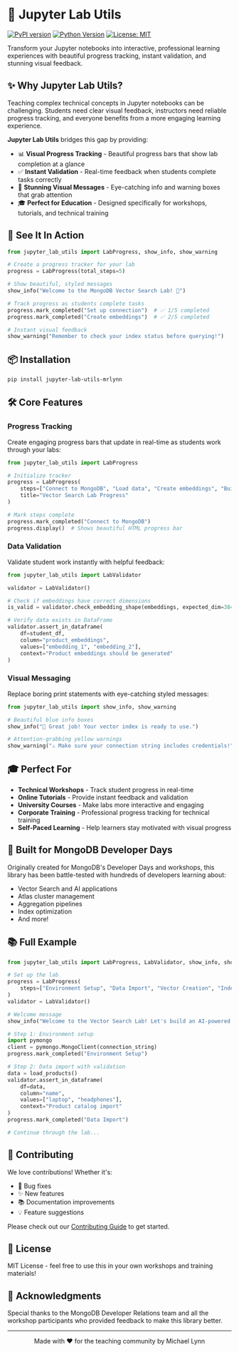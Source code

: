 # 🚀 Jupyter Lab Utils

[![PyPI version](https://badge.fury.io/py/jupyter-lab-utils-mrlynn.svg)](https://badge.fury.io/py/jupyter-lab-utils-mrlynn)
[![Python Version](https://img.shields.io/pypi/pyversions/jupyter-lab-utils-mrlynn.svg)](https://pypi.org/project/jupyter-lab-utils-mrlynn/)
[![License: MIT](https://img.shields.io/badge/License-MIT-yellow.svg)](https://opensource.org/licenses/MIT)

Transform your Jupyter notebooks into interactive, professional learning experiences with beautiful progress tracking, instant validation, and stunning visual feedback.

## ✨ Why Jupyter Lab Utils?

Teaching complex technical concepts in Jupyter notebooks can be challenging. Students need clear visual feedback, instructors need reliable progress tracking, and everyone benefits from a more engaging learning experience. 

**Jupyter Lab Utils** bridges this gap by providing:

- 📊 **Visual Progress Tracking** - Beautiful progress bars that show lab completion at a glance
- ✅ **Instant Validation** - Real-time feedback when students complete tasks correctly  
- 🎨 **Stunning Visual Messages** - Eye-catching info and warning boxes that grab attention
- 🎓 **Perfect for Education** - Designed specifically for workshops, tutorials, and technical training

## 🎯 See It In Action

```python
from jupyter_lab_utils import LabProgress, show_info, show_warning

# Create a progress tracker for your lab
progress = LabProgress(total_steps=5)

# Show beautiful, styled messages
show_info("Welcome to the MongoDB Vector Search Lab! 🚀")

# Track progress as students complete tasks
progress.mark_completed("Set up connection")  # ✅ 1/5 completed
progress.mark_completed("Create embeddings")  # ✅ 2/5 completed

# Instant visual feedback
show_warning("Remember to check your index status before querying!")
```

## 📦 Installation

```bash
pip install jupyter-lab-utils-mrlynn
```

## 🛠️ Core Features

### Progress Tracking

Create engaging progress bars that update in real-time as students work through your labs:

```python
from jupyter_lab_utils import LabProgress

# Initialize tracker
progress = LabProgress(
    steps=["Connect to MongoDB", "Load data", "Create embeddings", "Build index", "Run queries"],
    title="Vector Search Lab Progress"
)

# Mark steps complete
progress.mark_completed("Connect to MongoDB")
progress.display()  # Shows beautiful HTML progress bar
```

### Data Validation

Validate student work instantly with helpful feedback:

```python
from jupyter_lab_utils import LabValidator

validator = LabValidator()

# Check if embeddings have correct dimensions
is_valid = validator.check_embedding_shape(embeddings, expected_dim=384)

# Verify data exists in DataFrame
validator.assert_in_dataframe(
    df=student_df, 
    column="product_embeddings",
    values=["embedding_1", "embedding_2"],
    context="Product embeddings should be generated"
)
```

### Visual Messaging

Replace boring print statements with eye-catching styled messages:

```python
from jupyter_lab_utils import show_info, show_warning

# Beautiful blue info boxes
show_info("🎉 Great job! Your vector index is ready to use.")

# Attention-grabbing yellow warnings  
show_warning("⚠️ Make sure your connection string includes credentials!")
```

## 🎓 Perfect For

- **Technical Workshops** - Track student progress in real-time
- **Online Tutorials** - Provide instant feedback and validation
- **University Courses** - Make labs more interactive and engaging
- **Corporate Training** - Professional progress tracking for technical training
- **Self-Paced Learning** - Help learners stay motivated with visual progress

## 🏢 Built for MongoDB Developer Days

Originally created for MongoDB's Developer Days and workshops, this library has been battle-tested with hundreds of developers learning about:
- Vector Search and AI applications
- Atlas cluster management
- Aggregation pipelines
- Index optimization
- And more!

## 📚 Full Example

```python
from jupyter_lab_utils import LabProgress, LabValidator, show_info, show_warning

# Set up the lab
progress = LabProgress(
    steps=["Environment Setup", "Data Import", "Vector Creation", "Index Building", "Similarity Search"]
)
validator = LabValidator()

# Welcome message
show_info("Welcome to the Vector Search Lab! Let's build an AI-powered search engine.")

# Step 1: Environment setup
import pymongo
client = pymongo.MongoClient(connection_string)
progress.mark_completed("Environment Setup")

# Step 2: Data import with validation
data = load_products()
validator.assert_in_dataframe(
    df=data,
    column="name",
    values=["laptop", "headphones"],
    context="Product catalog import"
)
progress.mark_completed("Data Import")

# Continue through the lab...
```

## 🤝 Contributing

We love contributions! Whether it's:
- 🐛 Bug fixes
- ✨ New features
- 📚 Documentation improvements
- 💡 Feature suggestions

Please check out our [Contributing Guide](CONTRIBUTING.md) to get started.

## 📄 License

MIT License - feel free to use this in your own workshops and training materials!

## 🙏 Acknowledgments

Special thanks to the MongoDB Developer Relations team and all the workshop participants who provided feedback to make this library better.

---

<p align="center">
  Made with ❤️ for the teaching community by Michael Lynn
</p>